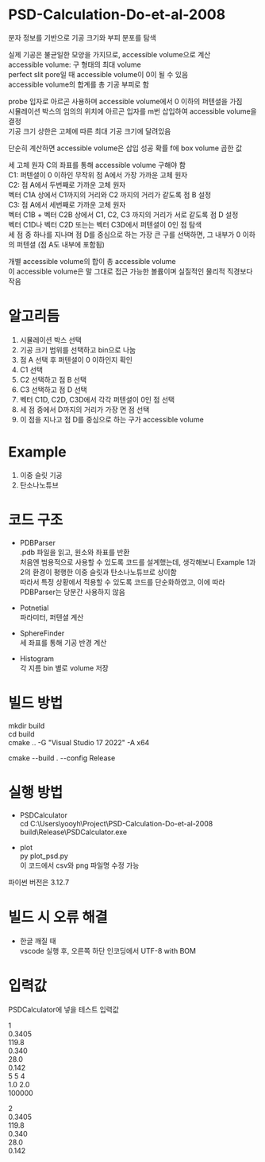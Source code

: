 # PSD-Calculation-Do-et-al-2008  

분자 정보를 기반으로 기공 크기와 부피 분포를 탐색  

실제 기공은 불균일한 모양을 가지므로, accessible volume으로 계산  
accessible volume: 구 형태의 최대 volume  
perfect slit pore일 때 accessible volume이 0이 될 수 있음  
accessible volume의 합계를 총 기공 부피로 함  

probe 입자로 아르곤 사용하며 accessible volume에서 0 이하의 퍼텐셜을 가짐  
시뮬레이션 박스의 임의의 위치에 아르곤 입자를 m번 삽입하여 accessible volume을 결정  
기공 크기 상한은 고체에 따른 최대 기공 크기에 달려있음  

단순히 계산하면 accessible volume은 삽입 성공 확률 f에 box volume 곱한 값  

세 고체 원자 C의 좌표를 통해 accessible volume 구해야 함  
C1: 퍼텐셜이 0 이하인 무작위 점 A에서 가장 가까운 고체 원자  
C2: 점 A에서 두번째로 가까운 고체 원자  
벡터 C1A 상에서 C1까지의 거리와 C2 까지의 거리가 같도록 점 B 설정  
C3: 점 A에서 세번째로 가까운 고체 원자  
벡터 C1B + 벡터 C2B 상에서 C1, C2, C3 까지의 거리가 서로 같도록 점 D 설정  
벡터 C1D나 벡터 C2D 또는는 벡터 C3D에서 퍼텐셜이 0인 점 탐색  
세 점 중 하나를 지나며 점 D를 중심으로 하는 가장 큰 구를 선택하면, 그 내부가 0 이하의 퍼텐셜 (점 A도 내부에 포함됨)  

개별 accessible volume의 합이 총 accessible volume  
이 accessible volume은 말 그대로 접근 가능한 볼륨이며 실질적인 물리적 직경보다 작음  



# 알고리듬  

1. 시뮬레이션 박스 선택  
2. 기공 크기 범위를 선택하고 bin으로 나눔  
3. 점 A 선택 후 퍼텐셜이 0 이하인지 확인  
4. C1 선택  
5. C2 선택하고 점 B 선택  
6. C3 선택하고 점 D 선택  
7. 벡터 C1D, C2D, C3D에서 각각 퍼텐셜이 0인 점 선택  
8. 세 점 중에서 D까지의 거리가 가장 먼 점 선택  
9. 이 점을 지나고 점 D를 중심으로 하는 구가 accessible volume  



# Example  

1. 이중 슬릿 기공  
2. 탄소나노튜브  



# 코드 구조  

- PDBParser  
.pdb 파일을 읽고, 원소와 좌표를 반환  
처음엔 범용적으로 사용할 수 있도록 코드를 설계했는데, 생각해보니 Example 1과 2의 환경이 평행한 이중 슬릿과 탄소나노튜브로 상이함  
따라서 특정 상황에서 적용할 수 있도록 코드를 단순화하였고, 이에 따라 PDBParser는 당분간 사용하지 않음  

- Potnetial  
파라미터, 퍼텐셜 계산  

- SphereFinder  
세 좌표를 통해 기공 반경 계산  

- Histogram  
각 지름 bin 별로 volume 저장  



# 빌드 방법  

mkdir build  
cd build  
cmake .. -G "Visual Studio 17 2022" -A x64  

cmake --build . --config Release  



# 실행 방법  

- PSDCalculator  
cd C:\Users\yooyh\Project\PSD-Calculation-Do-et-al-2008  
build\Release\PSDCalculator.exe  

- plot  
py plot_psd.py  
이 코드에서 csv와 png 파일명 수정 가능  

파이썬 버전은 3.12.7  



# 빌드 시 오류 해결  

- 한글 깨질 때  
vscode 실행 후, 오른쪽 하단 인코딩에서 UTF-8 with BOM  



# 입력값  

PSDCalculator에 넣을 테스트 입력값  

1  
0.3405  
119.8  
0.340  
28.0  
0.142  
5 5 4  
1.0 2.0  
100000  

2  
0.3405  
119.8  
0.340  
28.0  
0.142  